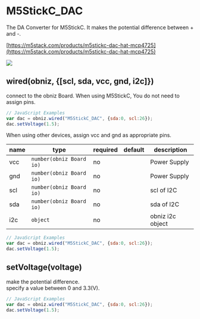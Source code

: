 # M5StickC_DAC

The DA Converter for M5StickC. It makes the potential difference between + and -. 

[https://m5stack.com/products/m5stickc-dac-hat-mcp4725](https://m5stack.com/products/m5stickc-dac-hat-mcp4725)

![](./image.jpg)

## wired(obniz, {[scl, sda, vcc, gnd, i2c]})
connect to the obniz Board.
When using M5StickC, You do not need to assign pins. 

```javascript
// JavaScript Examples
var dac = obniz.wired("M5StickC_DAC", {sda:0, scl:26});
dac.setVoltage(1.5);
```



When using other devices, assign vcc and gnd as appropriate pins.

| name | type                     | required | default | description      |
|------|--------------------------|----------|---------|------------------|
| vcc  | `number(obniz Board io)` | no       | &nbsp;  | Power Supply     |
| gnd  | `number(obniz Board io)` | no       | &nbsp;  | Power Supply     |
| scl  | `number(obniz Board io)` | no       | &nbsp;  | scl of I2C       |
| sda  | `number(obniz Board io)` | no       | &nbsp;  | sda of I2C       |
| i2c  | `object`                 | no       | &nbsp;  | obniz i2c object |

```javascript
// JavaScript Examples
var dac = obniz.wired("M5StickC_DAC", {sda:0, scl:26});
dac.setVoltage(1.5);
```


## setVoltage(voltage)

make the potential difference.  
specify a value between 0 and 3.3(V). 

```javascript
// JavaScript Examples
var dac = obniz.wired("M5StickC_DAC", {sda:0, scl:26});
dac.setVoltage(1.5);
```